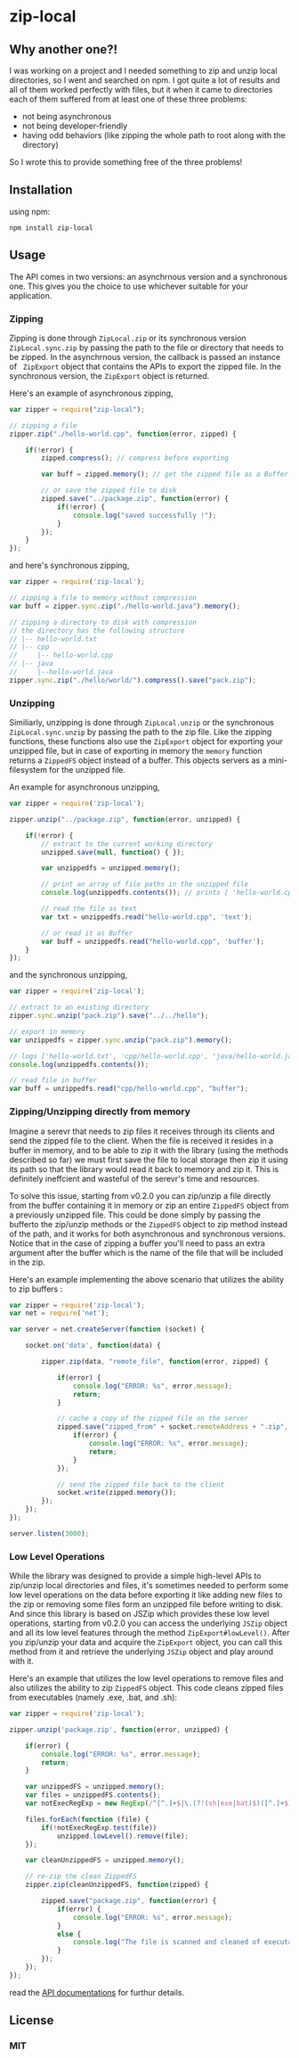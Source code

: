 # zip-local

## Why another one?!

I was working on a project and I needed something to zip and unzip local directories, so I went and searched on npm. I got quite a lot of results and all of them worked perfectly with files, but it when it came to directories each of them suffered from at least one of these three problems:
* not being asynchronous
* not being developer-friendly
* having odd behaviors (like zipping the whole path to root along with the directory)

So I wrote this to provide something free of the three problems!

## Installation

using npm:
```
npm install zip-local
```

## Usage

The API comes in two versions: an asynchrnous version and a synchronous one. This gives you the choice to use whichever suitable for your application.

### Zipping

Zipping is done through <code>ZipLocal.zip</code> or its synchronous version <code> ZipLocal.sync.zip</code> by passing the path to the file or directory that needs to be zipped. In the asynchrnous version, the callback is passed an instance of <code> ZipExport</code> object that contains the APIs to export the
zipped file. In the synchronous version, the <code>ZipExport</code> object is returned.

Here's an example of asynchronous zipping,

```javascript
var zipper = require("zip-local");

// zipping a file
zipper.zip("./hello-world.cpp", function(error, zipped) {

    if(!error) {
        zipped.compress(); // compress before exporting

        var buff = zipped.memory(); // get the zipped file as a Buffer

        // or save the zipped file to disk
        zipped.save("../package.zip", function(error) {
            if(!error) {
                console.log("saved successfully !");
            }
        });
    }
});
```

and here's synchronous zipping,

```javascript
var zipper = require('zip-local');

// zipping a file to memory without compression
var buff = zipper.sync.zip("./hello-world.java").memory();

// zipping a directory to disk with compression
// the directory has the following structure
// |-- hello-world.txt
// |-- cpp
//     |-- hello-world.cpp
// |-- java
//     |--hello-world.java
zipper.sync.zip("./hello/world/").compress().save("pack.zip");
```

### Unzipping

Similiarly, unzipping is done through <code>ZipLocal.unzip</code> or the synchronous <code>ZipLocal.sync.unzip</code> by passing the path to the zip file. Like the zipping functions, these functions also use the <code>ZipExport</code> object for exporting your unzipped file, but in case of exporting in memory the <code>memory</code> function returns a <code>ZippedFS</code> object instead of a buffer. This objects servers as a mini-filesystem for the unzipped file.

An example for asynchronous unzipping,

```javascript
var zipper = require('zip-local');

zipper.unzip("../package.zip", function(error, unzipped) {

    if(!error) {
        // extract to the current working directory
        unzipped.save(null, function() { });

        var unzippedfs = unzipped.memory();

        // print an array of file paths in the unzipped file
        console.log(unzippedfs.contents()); // prints [ 'hello-world.cpp' ]

        // read the file as text
        var txt = unzippedfs.read("hello-world.cpp", 'text');

        // or read it as Buffer
        var buff = unzippedfs.read("hello-world.cpp", 'buffer');
    }
});
```

and the synchronous unzipping,

```javascript
var zipper = require('zip-local');

// extract to an existing directory
zipper.sync.unzip("pack.zip").save("../../hello");

// export in memory
var unzippedfs = zipper.sync.unzip("pack.zip").memory();

// logs ['hello-world.txt', 'cpp/hello-world.cpp', 'java/hello-world.java']
console.log(unzippedfs.contents());

// read file in buffer
var buff = unzippedfs.read("cpp/hello-world.cpp", "buffer");
```

### Zipping/Unzipping directly from memory

Imagine a serevr that needs to zip files it receives through its clients and send the zipped file to the client. When the file is received it resides in a buffer in memory, and to be able to zip it with the library (using the methods described so far) we must first save the file to local storage then zip it using its path so that the library would read it back to memory and zip it. This is definitely ineffcient and wasteful of the serevr's time and resources.

To solve this issue, starting from v0.2.0 you can zip/unzip a file directly from the buffer containing it in memory or zip an entire <code>ZippedFS</code> object from a previously unzipped file. This could be done simply by passing the bufferto the zip/unzip methods or the <code>ZippedFS</code> object to zip method instead of the path, and it works for both asynchronous and synchronous versions. Notice that in the case of zipping a buffer you'll need to pass an extra argument after the buffer which is the name of the file that will be included in the zip.

Here's an example implementing the above scenario that utilizes the ability to zip buffers :

```javascript
var zipper = require('zip-local');
var net = require('net');

var server = net.createServer(function (socket) {

    socket.on('data', function(data) {

        zipper.zip(data, "remote_file", function(error, zipped) {

            if(error) {
                console.log("ERROR: %s", error.message);
                return;
            }

            // cache a copy of the zipped file on the server
            zipped.save("zipped_from" + socket.remoteAddress + ".zip", function(error) {
                if(error) {
                    console.log("ERROR: %s", error.message);
                    return;
                }
            });

            // send the zipped file back to the client
            socket.write(zipped.memory());
        });
    });
});

server.listen(3000);
```

### Low Level Operations

While the library was designed to provide a simple high-level APIs to zip/unzip local directories and files, it's sometimes needed to perform some low level operations on the data before exporting it like adding new files to the zip or removing some files form an unzipped file before writing to disk. And since this library is based on JSZip which provides these low level operations, starting from v0.2.0 you can access the underlying <code>JSZip</code> object and all its low level features through the method <code>ZipExport#lowLevel()</code>. After you zip/unzip your data and acquire the <code>ZipExport</code> object, you can call this method from it and retrieve the underlying <code>JSZip</code> object and play around with it.

Here's an example that utilizes the low level operations to remove files and also utilizes the ability to zip <code>ZippedFS</code> object. This code cleans zipped files from executables (namely .exe, .bat, and .sh):

```javascript
var zipper = require('zip-local');

zipper.unzip('package.zip', function(error, unzipped) {

    if(error) {
        console.log("ERROR: %s", error.message);
        return;
    }

    var unzippedFS = unzipped.memory();
    var files = unzippedFS.contents();
    var notExecRegExp = new RegExp(/^[^.]+$|\.(?!(sh|exe|bat)$)([^.]+$)/);

    files.forEach(function (file) {
        if(!notExecRegExp.test(file))
            unzipped.lowLevel().remove(file);
    });

    var cleanUnzippedFS = unzipped.memory();

    // re-zip the clean ZippedFS
    zipper.zip(cleanUnzippedFS, function(zipped) {

        zipped.save("package.zip", function(error) {
            if(error) {
                console.log("ERROR: %s", error.message);
            }
            else {
                console.log("The file is scanned and cleaned of executables");
            }
        });
    });
});
```
read the [API documentations](https://github.com/Mostafa-Samir/zip-local/wiki/API-Documentation) for furthur details.

## License

### MIT
